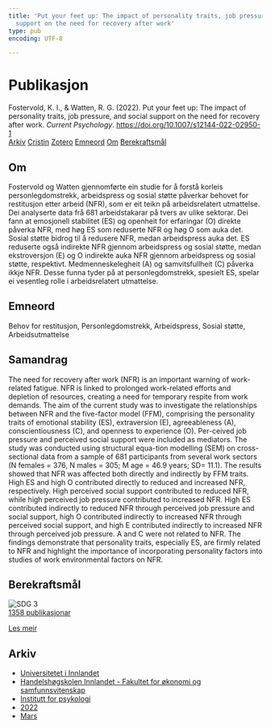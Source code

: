 ```yaml
---
title: 'Put your feet up: The impact of personality traits, job pressure, and social
  support on the need for recovery after work'
type: pub
encoding: UTF-8

---
```

<h1>Publikasjon</h1>
<article id="csl-bib-container-YVYEKJJ3" class="csl-bib-container">
  <div class="csl-bib-body"> <div class="csl-entry">Fostervold, K. I., &#38; Watten, R. G. (2022). Put your feet up: The impact of personality traits, job pressure, and social support on the need for recovery after work. <i>Current Psychology</i>. <a href="https://doi.org/10.1007/s12144-022-02950-1">https://doi.org/10.1007/s12144-022-02950-1</a></div> </div>
  <div class="csl-bib-buttons">
    <a href="#taxonomy-article-YVYEKJJ3" alt="archive" class="csl-bib-button">Arkiv</a>
    <a href="https://app.cristin.no/results/show.jsf?id=2009777" alt="Cristin" class="csl-bib-button">Cristin</a>
    <a href="http://zotero.org/groups/5881554/items/YVYEKJJ3" alt="Zotero" class="csl-bib-button">Zotero</a>
    <a href="#keywords-article-YVYEKJJ3" alt="keywords" class="csl-bib-button">Emneord</a>
    <a href="#about-article-YVYEKJJ3" alt="about_pub" class="csl-bib-button">Om</a>
    <a href="#sdg-article-YVYEKJJ3" alt="sdg" class="csl-bib-button">Berekraftsmål</a>
  </div>
  <div id="csl-bib-meta-container-YVYEKJJ3"></div>
</article>
<div id="csl-bib-meta-YVYEKJJ3" class="csl-bib-meta">
  <article id="about-article-YVYEKJJ3" class="about_pub-article">
    <h1>Om</h1>
    Fostervold og Watten gjennomførte ein studie for å forstå korleis personlegdomstrekk, arbeidspress og sosial støtte påverkar behovet for restitusjon etter arbeid (NFR), som er eit teikn på arbeidsrelatert utmattelse. Dei analyserte data frå 681 arbeidstakarar på tvers av ulike sektorar. Dei fann at emosjonell stabilitet (ES) og openheit for erfaringar (O) direkte påverka NFR, med høg ES som reduserte NFR og høg O som auka det. Sosial støtte bidrog til å redusere NFR, medan arbeidspress auka det. ES reduserte også indirekte NFR gjennom arbeidspress og sosial støtte, medan ekstroversjon (E) og O indirekte auka NFR gjennom arbeidspress og sosial støtte, respektivt. Medmenneskelegheit (A) og samvitsfullheit (C) påverka ikkje NFR. Desse funna tyder på at personlegdomstrekk, spesielt ES, spelar ei vesentleg rolle i arbeidsrelatert utmattelse.
  </article>
  <article id="keywords-article-YVYEKJJ3" class="keywords-article">
    <h1>Emneord</h1>
    Behov for restitusjon, Personlegdomstrekk, Arbeidspress, Sosial støtte, Arbeidsutmattelse
  </article>
  <article id="abstract-article-YVYEKJJ3" class="abstract-article">
    <h1>Samandrag</h1>
    The need for recovery after work (NFR) is an important warning of work-related fatigue. NFR is linked to prolonged work-related efforts and depletion of resources, creating a need for temporary respite from work demands. The aim of the current study was to investigate the relationships between NFR and the five-factor model (FFM), comprising the personality traits of emotional stability (ES), extraversion (E), agreeableness (A), conscientiousness (C), and openness to experience (O). Per-ceived job pressure and perceived social support were included as mediators. The study was conducted using structural equa-tion modelling (SEM) on cross-sectional data from a sample of 681 participants from several work sectors (N females =   376, N  males = 305; M  age = 46.9 years; SD=   11.1). The results showed that NFR was affected both directly and indirectly by FFM traits. High ES and high O contributed directly to reduced and increased NFR, respectively. High perceived social support contributed to reduced NFR, while high perceived job pressure contributed to increased NFR. High ES contributed indirectly to reduced NFR through perceived job pressure and social support, high O contributed indirectly to increased NFR through perceived social support, and high E contributed indirectly to increased NFR through perceived job pressure. A and C were not related to NFR. The findings demonstrate that personality traits, especially ES, are firmly related to NFR and highlight the importance of incorporating personality factors into studies of work environmental factors on NFR.
  </article>
  <article id="sdg-article-YVYEKJJ3" class="sdg-article">
    <h1>Berekraftsmål</h1>
    <div class="sdg-container"><div id="sdg3" class="sdg">
        <img src="{{< params subfolder >}}images/sdg/sdg03_nn.png" class="image" alt="SDG 3">
        <div class="sdg-overlay">
          <a href="{{< params subfolder >}}nn/archive/?sdg=3#archive" class="sdg-publication-count"><span>1358</span> publikasjonar</a>
          <p><a href="https://fn.no/om-fn/fns-baerekraftsmaal/god-helse-og-livskvalitet?lang=nno-NO" class="sdg-read-more">Les meir</a></p>
        </div>
      </div></div>
  </article>
  <article id="taxonomy-article-YVYEKJJ3" class="taxonomy-article">
    <h1>Arkiv</h1>
    <ul>
      <li><a href="{{< params subfolder >}}nn/archive/?key=3DCRN523">Universitetet i Innlandet</a></li>
      <li><a href="{{< params subfolder >}}nn/archive/?key=DU8Q9LN9">Handelshøgskolen Innlandet - Fakultet for økonomi og samfunnsvitenskap</a></li>
      <li><a href="{{< params subfolder >}}nn/archive/?key=KTD9NXA8">Institutt for psykologi</a></li>
      <li><a href="{{< params subfolder >}}nn/archive/?key=AEVGZCNC">2022</a></li>
      <li><a href="{{< params subfolder >}}nn/archive/?key=EZTYMR2Q">Mars</a></li>
    </ul>
  </article>
</div>
